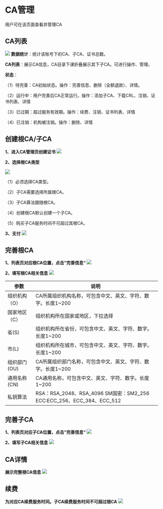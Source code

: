 # CA管理


用户可在该页面查看并管理CA



## CA列表


![](/images/UPCA/cagl1.png)
**数据统计**：统计该账号下的CA、子CA、证书总数。

**CA列表**：展示CA信息，CA目录下课折叠展示其下子CA。可进行操作、管理。
   
**状态**：

（1）待完善：CA初始状态。操作：完善信息、删除（全额退款）、详情。

（2）运行中：用户完善后CA正常运行。操作：添加子CA、下载CRL、注销、证书列表、详情

（3）已过期：超过服务有效期。操作：续费、注销、证书列表、详情

（4）已注销：机构被注销。操作：删除、详情




## 创建根CA/子CA

**1、进入CA管理页创建证书**
![](/images/UPCA/cj1.png)  

**2、选择根CA类型**

![](/images/UPCA/cj2.png)  

（1）必须选择CA类型。

（2）子CA需要选择所属根CA。

（3）子CA算法跟随根CA。

（4）创建根CA默认创建一个子CA。

（5）购买子CA服务时间不可超过其根CA。

**3、支付**
![](/images/UPCA/cj3.png)  



## 完善根CA

**1、列表页对应根CA位置，点击”完善信息“**
![](/images/UPCA/cj4.png)  

**2、填写根CA相关信息**
![](/images/UPCA/cj5.png)  

| 参数              | 说明| 
| ----------------- | -- | 
| 组织机构（O）       | CA所属组织机构名称，可包含中文、英文、字符、数字。长度1~200 | 
| 国家地区（C）       | 组织机构所在国家或地区，下拉选择 | 
| 省(S)             | 组织机构所在省份，可包含中文、英文、字符、数字。长度1~200|
| 市(L)             |组织机构所在城市，可包含中文、英文、字符、数字。长度1~200|
| 组织部门(OU)        | CA所属组织部门名称，可包含中文、英文、字符、数字。长度1~200|
| 通用名称(CN)        | CA通用名称，可包含中文、英文、字符、数字。长度1~200  |
| 私钥算法       |  RSA：RSA_2048、RSA_4096  SM国密：SM2_256  ECC:ECC_256、ECC_384、ECC_512|                                    

## 完善子CA

**1、列表页对应子CA位置，点击”完善信息“**
![](/images/UPCA/cj6.png)  

**2、填写子CA相关信息**
![](/images/UPCA/cj7.png)  



## CA详情

**展示完整根CA信息**
![](/images/UPCA/cagl2.png)  



## 续费

**为对应CA续费服务时间。子CA续费服务时间不可超过根CA**
![](/images/UPCA/cagl3.png)  

